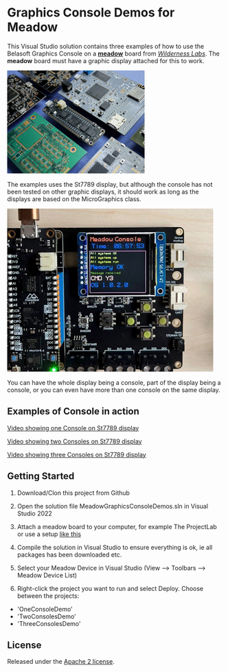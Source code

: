 ﻿Graphics Console Demos for Meadow
=================================

This Visual Studio solution contains three examples of how to use the Belasoft Graphics Console on a [**meadow**](https://www.wildernesslabs.co/developers) board from [*Wilderness Labs*](https://www.wildernesslabs.co/). The **meadow** board must have a graphic display attached for this to work.

![example image](Media/image1.jpg "An example image")

The examples uses the St7789 display, but although the console has not been tested on other graphic displays, it should work as long as the displays are based on the MicroGraphics class.

![example video](Media/Meadow-Console.gif "Example of a console on St7789 display")

You can have the whole display being a console, part of the display being a console, or you can even have more than one console on the same display. 

Examples of Console in action
-----------------------------

[Video showing one Console on St7789 display](https://www.youtube.com/shorts/e0oUps9HY1Y)

[Video showing two Consoles on St7789 display](https://www.youtube.com/shorts/ixaep6Anos4)

[Video showing three Consoles on St7789 display](https://www.youtube.com/watch?v=B-GKpX_ZmJ8)

Getting Started
---------------

1. Download/Clon this project from Github

2. Open the solution file MeadowGraphicsConsoleDemos.sln in Visual Studio 2022

3. Attach a meadow board to your computer, for example The ProjectLab or use a setup [like this](https://www.hackster.io/wilderness-labs/working-with-graphics-on-a-st7789-display-using-meadow-e2295a)

4. Compile the solution in Visual Studio to ensure everything is ok, ie all packages has been downloaded etc.

5. Select your Meadow Device in Visual Studio (View --> Toolbars --> Meadow Device List)

6. Right-click the project you want to run and select Deploy. Choose between the projects:

  * 'OneConsoleDemo'
  * 'TwoConsolesDemo'
  * 'ThreeConsolesDemo'

License
-------

Released under the [Apache 2 license](license.md).

